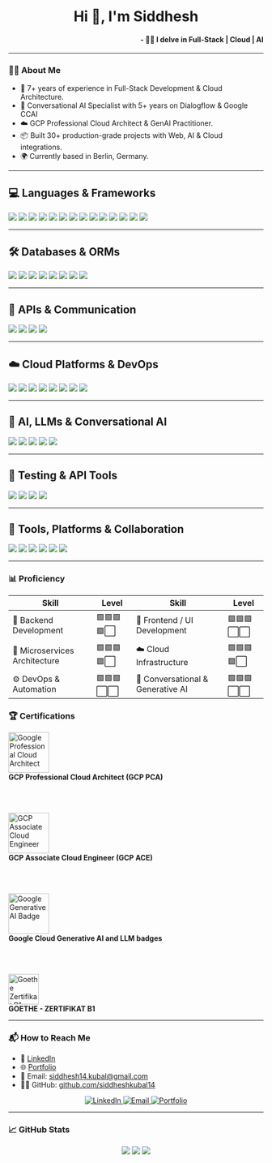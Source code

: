 <h1 align="center">Hi 👋, I'm Siddhesh</h1>
<h4 align="right">        - 🧑‍💻 I delve in Full-Stack | Cloud | AI </h3>

---

### 👨‍💻 About Me

- 🚀 7+ years of experience in Full-Stack Development & Cloud Architecture.  
- 🧠 Conversational AI Specialist with 5+ years on Dialogflow & Google CCAI  
- ☁️ GCP Professional Cloud Architect & GenAI Practitioner. 
- 📦 Built 30+ production-grade projects with Web, AI & Cloud integrations.
- 🌍 Currently based in Berlin, Germany.


---
## 💻 Languages & Frameworks

<p align="left">
  <img src="https://img.shields.io/badge/JavaScript-F7DF1E?style=for-the-badge&logo=javascript&logoColor=black"/>
  <img src="https://img.shields.io/badge/TypeScript-3178C6?style=for-the-badge&logo=typescript&logoColor=white"/>
  <img src="https://img.shields.io/badge/Python-3776AB?style=for-the-badge&logo=python&logoColor=white"/>
  <img src="https://img.shields.io/badge/HTML5-E34F26?style=for-the-badge&logo=html5&logoColor=white"/>
  <img src="https://img.shields.io/badge/React-20232A?style=for-the-badge&logo=react&logoColor=61DAFB"/>
  <img src="https://img.shields.io/badge/Next.js-000000?style=for-the-badge&logo=nextdotjs&logoColor=white"/>
  <img src="https://img.shields.io/badge/AngularJS-DD0031?style=for-the-badge&logo=angularjs&logoColor=white"/>
  <img src="https://img.shields.io/badge/Bootstrap-7952B3?style=for-the-badge&logo=bootstrap&logoColor=white"/>
  <img src="https://img.shields.io/badge/Tailwind_CSS-38B2AC?style=for-the-badge&logo=tailwind-css&logoColor=white"/>
  <img src="https://img.shields.io/badge/Node.js-339933?style=for-the-badge&logo=node.js&logoColor=white"/>
  <img src="https://img.shields.io/badge/Express.js-000000?style=for-the-badge&logo=express&logoColor=white"/>
  <img src="https://img.shields.io/badge/NestJS-E0234E?style=for-the-badge&logo=nestjs&logoColor=white"/>
  <img src="https://img.shields.io/badge/MERN-499C76?style=for-the-badge&logo=mongodb&logoColor=white"/>
  <img src="https://img.shields.io/badge/MEAN-DD0031?style=for-the-badge&logo=angularjs&logoColor=white"/>
</p>

---

## 🛠️ Databases & ORMs

<p align="left">
  <img src="https://img.shields.io/badge/MongoDB-47A248?style=for-the-badge&logo=mongodb&logoColor=white"/>
  <img src="https://img.shields.io/badge/PostgreSQL-336791?style=for-the-badge&logo=postgresql&logoColor=white"/>
  <img src="https://img.shields.io/badge/MySQL-4479A1?style=for-the-badge&logo=mysql&logoColor=white"/>
  <img src="https://img.shields.io/badge/Firebase-FFCA28?style=for-the-badge&logo=firebase&logoColor=black"/>
  <img src="https://img.shields.io/badge/BigQuery-4285F4?style=for-the-badge&logo=google-cloud&logoColor=white"/>
  <img src="https://img.shields.io/badge/Prisma-2D3748?style=for-the-badge&logo=prisma&logoColor=white"/>
  <img src="https://img.shields.io/badge/Sequelize-3C76A1?style=for-the-badge&logo=sequelize&logoColor=white"/>
  <img src="https://img.shields.io/badge/Redis-DC382D?style=for-the-badge&logo=redis&logoColor=white"/>
</p>

---

## 🔗 APIs & Communication

<p align="left">
  <img src="https://img.shields.io/badge/REST_API-4A90E2?style=for-the-badge&logo=swagger&logoColor=white"/>
  <img src="https://img.shields.io/badge/GraphQL-E10098?style=for-the-badge&logo=graphql&logoColor=white"/>
  <img src="https://img.shields.io/badge/WebSockets-010101?style=for-the-badge&logo=socket.io&logoColor=white"/>
  <img src="https://img.shields.io/badge/OpenAPI-6BA539?style=for-the-badge&logo=openapiinitiative&logoColor=white"/>
</p>

---


## ☁️ Cloud Platforms & DevOps

<p align="left">
  <img src="https://img.shields.io/badge/GCP-4285F4?style=for-the-badge&logo=google-cloud&logoColor=white"/>
  <img src="https://img.shields.io/badge/AWS-232F3E?style=for-the-badge&logo=amazon-aws&logoColor=white"/>
  <img src="https://img.shields.io/badge/Docker-2496ED?style=for-the-badge&logo=docker&logoColor=white"/>
  <img src="https://img.shields.io/badge/Kubernetes-326CE5?style=for-the-badge&logo=kubernetes&logoColor=white"/>
  <img src="https://img.shields.io/badge/Cloud%20Build-4285F4?style=for-the-badge&logo=google-cloud&logoColor=white"/>
  <img src="https://img.shields.io/badge/GitHub%20Actions-2088FF?style=for-the-badge&logo=github-actions&logoColor=white"/>
  <img src="https://img.shields.io/badge/GitLab%20CI/CD-FC6D26?style=for-the-badge&logo=gitlab&logoColor=white"/>
  <img src="https://img.shields.io/badge/Jenkins-D24939?style=for-the-badge&logo=jenkins&logoColor=white"/>
</p>

---

## 🤖 AI, LLMs & Conversational AI

<p align="left">
  <img src="https://img.shields.io/badge/Dialogflow-FE7C3F?style=for-the-badge&logo=dialogflow&logoColor=white"/>
  <img src="https://img.shields.io/badge/CCAI-4285F4?style=for-the-badge&logo=google-cloud&logoColor=white"/>
  <img src="https://img.shields.io/badge/Vertex_AI-4285F4?style=for-the-badge&logo=google-cloud&logoColor=white"/>
  <img src="https://img.shields.io/badge/Generative_AI-6E6E6E?style=for-the-badge&logo=openai&logoColor=white"/>
  <img src="https://img.shields.io/badge/LLMs-101010?style=for-the-badge&logo=google&logoColor=white"/>
</p>

---

## 🧪 Testing & API Tools

<p align="left">
  <img src="https://img.shields.io/badge/Jest-C21325?style=for-the-badge&logo=jest&logoColor=white"/>
  <img src="https://img.shields.io/badge/Mocha-8D6748?style=for-the-badge&logo=mocha&logoColor=white"/>
  <img src="https://img.shields.io/badge/Postman-FF6C37?style=for-the-badge&logo=postman&logoColor=white"/>
  <img src="https://img.shields.io/badge/Swagger-85EA2D?style=for-the-badge&logo=swagger&logoColor=black"/>
</p>

---

## 🧰 Tools, Platforms & Collaboration

<p align="left">
  <img src="https://img.shields.io/badge/GitHub-181717?style=for-the-badge&logo=github&logoColor=white"/>
  <img src="https://img.shields.io/badge/GitLab-FC6D26?style=for-the-badge&logo=gitlab&logoColor=white"/>
  <img src="https://img.shields.io/badge/JIRA-0052CC?style=for-the-badge&logo=jira&logoColor=white"/>
  <img src="https://img.shields.io/badge/Agile-61DAFB?style=for-the-badge&logo=scrumalliance&logoColor=black"/>
  <img src="https://img.shields.io/badge/Scrum-1E90FF?style=for-the-badge&logo=trello&logoColor=white"/>
  <img src="https://img.shields.io/badge/Kanban-3178C6?style=for-the-badge&logo=trello&logoColor=white"/>
</p>


---
### 📊 Proficiency

| Skill                         | Level         | Skill                              | Level         |
|------------------------------|---------------|-------------------------------------|---------------|
| 🔧 Backend Development        | 🟩🟩🟩🟩⬜      | 🎨 Frontend / UI Development        | 🟩🟩🟩⬜⬜      |
| 🔗 Microservices Architecture | 🟩🟩🟩🟩⬜      | ☁️ Cloud Infrastructure             | 🟩🟩🟩🟩⬜      |
| ⚙️ DevOps & Automation        | 🟩🟩🟩⬜⬜      | 🤖 Conversational & Generative AI   | 🟩🟩🟩⬜⬜      |



### 🏆 Certifications

<p align="left">

  <a href="https://www.credly.com/badges/bdd08bb0-bf0f-4dc7-88ae-4edd7fba4963/public_url" target="_blank" style="text-decoration:none; color:inherit;">
    <img src="https://siddhesh-kubal.vercel.app/static/media/pcaLogo.e10c6fe2b9b28eda2e8d.png" alt="Google Professional Cloud Architect" height="80" />
    <br />
    <strong>GCP Professional Cloud Architect (GCP PCA)</strong>
  </a>

  <br/><br/>

  <a href="https://www.credly.com/badges/01c38aef-6083-46b4-9174-327e7922f11f" target="_blank" style="text-decoration:none; color:inherit;">
    <img src="https://siddhesh-kubal.vercel.app/static/media/aceLogo.8084c6e830e78101605b.png" alt="GCP Associate Cloud Engineer" height="80" />
    <br />
    <strong>GCP Associate Cloud Engineer (GCP ACE)</strong>
  </a>

  <br/><br/>

  <a href="https://partner.cloudskillsboost.google/public_profiles/90de9af2-e73c-40e5-938d-e628afd50ef9" target="_blank" style="text-decoration:none; color:inherit;">
    <img src="https://siddhesh-kubal.vercel.app/static/media/silverLogo.70d73b4d3f16719698c7.png" alt="Google Generative AI Badge" height="80" />
    <br />
    <strong>Google Cloud Generative AI and LLM badges</strong>
  </a>

  <br/><br/>

  <a href="https://drive.google.com/file/d/17YmL3TZR69hkT2nx1pUvfD3834DKdrsA/view" target="_blank" style="text-decoration:none; color:inherit;">
    <img src="https://banner2.cleanpng.com/20181115/pgx/kisspng-logo-goethe-institut-brand-green-product-9-18-1713922041523.webp" alt="Goethe Zertifikat B1" height="60" />
    <br />
    <strong>GOETHE - ZERTIFIKAT B1</strong>
  </a>

</p>


---
<!-- 
### 📂 Highlight Projects

| Project           | Description                                                    | Stack                                 |
|------------------|----------------------------------------------------------------|---------------------------------------|
| **G-Next 23/24** | Conversational AI assistants at Google Cloud Next              | Dialogflow CX, Vertex AI, GCP         |
| **HSS Directory Bot** | AI directory bot integrated with Zendesk, for hospital staff     | Dialogflow CX, Firebase, REST         |
| **Premium Retail** | Smart customer support for retail chain using LLM + RAG       | OpenAI, Node.js, Firestore            |
| **Six Flags**     | Voice bot integration for ticketing and support                | Dialogflow CX, Twilio, Google Cloud   |
| **PA PUC**        | Voice IVR system for public utilities commission                | Dialogflow CX, Telephony, GCP         |

--- -->

### 📬 How to Reach Me

- 💼 [LinkedIn](https://www.linkedin.com/in/siddhesh-kubal)  
- 🌐 [Portfolio](https://siddhesh-kubal.vercel.app)  
- 📧 Email: [siddhesh14.kubal@gmail.com](mailto:siddhesh14.kubal@gmail.com)  
- 🧑‍💻 GitHub: [github.com/siddheshkubal14](https://github.com/siddheshkubal14)

<p align="center">
  <a href="https://www.linkedin.com/in/siddhesh-kubal" target="_blank">
    <img alt="LinkedIn" src="https://img.shields.io/badge/LinkedIn-blue?logo=linkedin&style=for-the-badge&logoColor=white">
  </a>
  <a href="mailto:siddhesh14.kubal@gmail.com" target="_blank">
    <img alt="Email" src="https://img.shields.io/badge/Email-D14836?logo=gmail&logoColor=white&style=for-the-badge">
  </a>
  <a href="https://siddhesh-kubal.vercel.app" target="_blank">
    <img alt="Portfolio" src="https://img.shields.io/badge/Portfolio-000000?style=for-the-badge&logo=firefox&logoColor=white">
  </a>
</p>

<!-- ---

### 😄 Fun Facts

- 🎙 I’ve built bots that served millions of users across industries  
- 🌍 Moved to Germany in 2024 with an Opportunity Card — adventure mode: ON  
- 🍳 Learning to cook Indian meals, one recipe at a time  
- 🧠 I enjoy designing scalable systems almost as much as debugging race conditions  
- 🧳 I backpack with a Raspberry Pi to build on the go   

-->

---

### 📈 GitHub Stats

<p align="center">
  <img src="https://github-readme-stats.vercel.app/api?username=siddheshkubal14&show_icons=true&theme=tokyonight" />
  <img src="https://github-readme-streak-stats.herokuapp.com?user=siddheshkubal14&theme=tokyonight" />
  <img src="https://github-readme-stats.vercel.app/api/top-langs/?username=siddheshkubal14&layout=compact&theme=tokyonight" />
</p>
